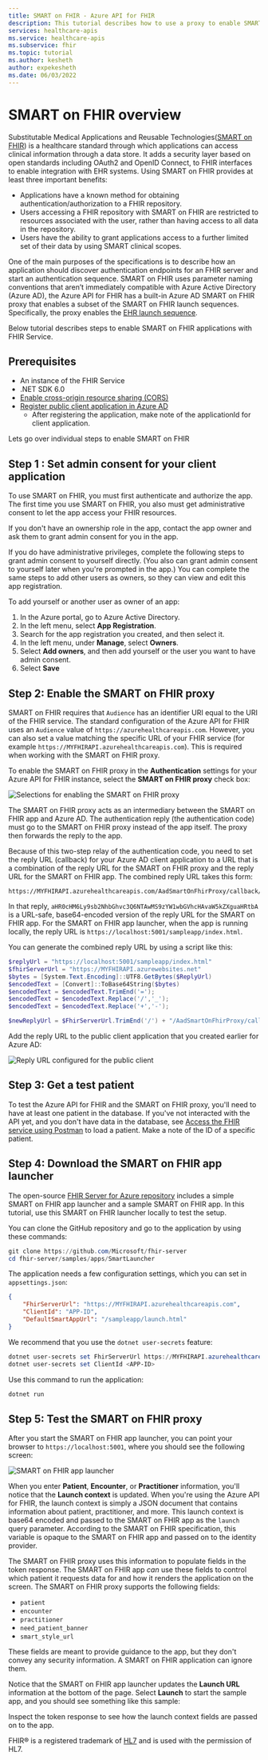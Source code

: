 ```yaml
---
title: SMART on FHIR - Azure API for FHIR
description: This tutorial describes how to use a proxy to enable SMART on FHIR applications with the Azure API for FHIR.
services: healthcare-apis
ms.service: healthcare-apis
ms.subservice: fhir
ms.topic: tutorial
ms.author: kesheth
author: expekesheth
ms.date: 06/03/2022
---
```


# SMART on FHIR overview

Substitutable Medical Applications and Reusable Technologies([SMART on FHIR](https://docs.smarthealthit.org/)) is a healthcare standard through which applications can access clinical information through a data store. It adds a security layer based on open standards including OAuth2 and OpenID Connect, to FHIR interfaces to enable integration with EHR systems. Using SMART on FHIR provides at least three important benefits:
- Applications have a known method for obtaining authentication/authorization to a FHIR repository.
- Users accessing a FHIR repository with SMART on FHIR are restricted to resources associated with the user, rather than having access to all data in the repository.
- Users have the ability to grant applications access to a further limited set of their data by using SMART clinical scopes.

<!---SMART Implementation Guide v1.0.0 is supported by Azure Health Data Services and Azure API Management (APIM). This is our recommended approach, as it enabled Health IT developers to comply with 21st Century Act Criterion §170.315(g)(10) Standardized API for patient and population services. 

Sample demonstrates and list steps that can be referenced to pass ONC G(10) with Inferno test suite.

--->

One of the main purposes of the specifications is to describe how an application should discover authentication endpoints for an FHIR server and start an authentication sequence. SMART on FHIR uses parameter naming conventions that aren’t immediately compatible with Azure Active Directory (Azure AD), the Azure API for FHIR has a built-in Azure AD SMART on FHIR proxy that enables a subset of the SMART on FHIR launch sequences. Specifically, the proxy enables the [EHR launch sequence](https://hl7.org/fhir/smart-app-launch/#ehr-launch-sequence).

Below tutorial describes steps to enable SMART on FHIR applications with FHIR Service.

## Prerequisites

- An instance of the FHIR Service
- .NET SDK 6.0
- [Enable cross-origin resource sharing (CORS)](configure-cross-origin-resource-sharing.md)
- [Register public client application in Azure AD](https://learn.microsoft.com/azure/healthcare-apis/azure-api-for-fhir/register-public-azure-ad-client-app)
     - After registering the application, make note of the applicationId for client application.

<!--- Tutorial : To enable SMART on FHIR using APIM, follow below steps 
As a pre-requisite , ensure you have access to Azure Subscription of FHIR service, to create resources and add role assignments.

Step 1 : Set up FHIR SMART user role 
Follow the steps listed under section [Manage Users: Assign Users to Role](https://learn.microsoft.com/azure/active-directory/fundamentals/active-directory-users-assign-role-azure-portal). Any user added to role - "FHIR SMART User" will be able to access the FHIR Service if their requests comply with the SMART on FHIR implementation Guide, such as request having access token which includes a fhirUser claim and a clinical scopes claim.  The access granted to the users in this role will then be limited by the resources associated to their fhirUser compartment and the restrictions in the clinical scopes.

Step 2 : [Follow the steps](https://github.com/microsoft/fhir-server/tree/feature/smart-onc-g10-sample/samples/smart) for setting up the FHIR server integrated with APIM in production. ---> 

Lets go over individual steps to enable SMART on FHIR 
## Step 1 : Set admin consent for your client application

To use SMART on FHIR, you must first authenticate and authorize the app. The first time you use SMART on FHIR, you also must get administrative consent to let the app access your FHIR resources.

If you don't have an ownership role in the app, contact the app owner and ask them to grant admin consent for you in the app. 

If you do have administrative privileges, complete the following steps to grant admin consent to yourself directly. (You also can grant admin consent to yourself later when you're prompted in the app.) You can complete the same steps to add other users as owners, so they can view and edit this app registration.

To add yourself or another user as owner of an app:

1. In the Azure portal, go to Azure Active Directory.
2. In the left menu, select **App Registration**.
3. Search for the app registration you created, and then select it.
4. In the left menu, under **Manage**, select **Owners**.
5. Select **Add owners**, and then add yourself or the user you want to have admin consent.
6. Select **Save**

## Step 2: Enable the SMART on FHIR proxy

SMART on FHIR requires that `Audience` has an identifier URI equal to the URI of the FHIR service. The standard configuration of the Azure API for FHIR uses an `Audience` value of `https://azurehealthcareapis.com`. However, you can also set a value matching the specific URL of your FHIR service (for example `https://MYFHIRAPI.azurehealthcareapis.com`). This is required when working with the SMART on FHIR proxy.

To enable the SMART on FHIR proxy in the **Authentication** settings for your Azure API for FHIR instance, select the **SMART on FHIR proxy** check box:

![Selections for enabling the SMART on FHIR proxy](media/tutorial-smart-on-fhir/enable-smart-on-fhir-proxy.png)

The SMART on FHIR proxy acts as an intermediary between the SMART on FHIR app and Azure AD. The authentication reply (the authentication code) must go to the SMART on FHIR proxy instead of the app itself. The proxy then forwards the reply to the app. 

Because of this two-step relay of the authentication code, you need to set the reply URL (callback) for your Azure AD client application to a URL that is a combination of the reply URL for the SMART on FHIR proxy and the reply URL for the SMART on FHIR app. The combined reply URL takes this form:

```http
https://MYFHIRAPI.azurehealthcareapis.com/AadSmartOnFhirProxy/callback/aHR0cHM6Ly9sb2NhbGhvc3Q6NTAwMS9zYW1wbGVhcHAvaW5kZXguaHRtbA
```

In that reply, `aHR0cHM6Ly9sb2NhbGhvc3Q6NTAwMS9zYW1wbGVhcHAvaW5kZXguaHRtbA` is a URL-safe, base64-encoded version of the reply URL for the SMART on FHIR app. For the SMART on FHIR app launcher, when the app is running locally, the reply URL is `https://localhost:5001/sampleapp/index.html`. 

You can generate the combined reply URL by using a script like this:

```PowerShell
$replyUrl = "https://localhost:5001/sampleapp/index.html"
$fhirServerUrl = "https://MYFHIRAPI.azurewebsites.net"
$bytes = [System.Text.Encoding]::UTF8.GetBytes($ReplyUrl)
$encodedText = [Convert]::ToBase64String($bytes)
$encodedText = $encodedText.TrimEnd('=');
$encodedText = $encodedText.Replace('/','_');
$encodedText = $encodedText.Replace('+','-');

$newReplyUrl = $FhirServerUrl.TrimEnd('/') + "/AadSmartOnFhirProxy/callback/" + $encodedText
```

Add the reply URL to the public client application that you created earlier for Azure AD:

![Reply URL configured for the public client](media/tutorial-smart-on-fhir/configure-reply-url.png)

## Step 3: Get a test patient

To test the Azure API for FHIR and the SMART on FHIR proxy, you'll need to have at least one patient in the database. If you've not interacted with the API yet, and you don't have data in the database, see [Access the FHIR service using Postman](./../fhir/use-postman.md) to load a patient. Make a note of the ID of a specific patient.

## Step 4: Download the SMART on FHIR app launcher

The open-source [FHIR Server for Azure repository](https://github.com/Microsoft/fhir-server) includes a simple SMART on FHIR app launcher and a sample SMART on FHIR app. In this tutorial, use this SMART on FHIR launcher locally to test the setup.

You can clone the GitHub repository and go to the application by using these commands:

```PowerShell
git clone https://github.com/Microsoft/fhir-server
cd fhir-server/samples/apps/SmartLauncher
```

The application needs a few configuration settings, which you can set in `appsettings.json`:

```json
{
    "FhirServerUrl": "https://MYFHIRAPI.azurehealthcareapis.com",
    "ClientId": "APP-ID",
    "DefaultSmartAppUrl": "/sampleapp/launch.html"
}
```

We recommend that you use the `dotnet user-secrets` feature:

```PowerShell
dotnet user-secrets set FhirServerUrl https://MYFHIRAPI.azurehealthcareapis.com
dotnet user-secrets set ClientId <APP-ID>
```

Use this command to run the application:

```PowerShell
dotnet run
```

## Step 5: Test the SMART on FHIR proxy

After you start the SMART on FHIR app launcher, you can point your browser to `https://localhost:5001`, where you should see the following screen:

![SMART on FHIR app launcher](media/tutorial-smart-on-fhir/smart-on-fhir-app-launcher.png)

When you enter **Patient**, **Encounter**, or **Practitioner** information, you'll notice that the **Launch context** is updated. When you're using the Azure API for FHIR, the launch context is simply a JSON document that contains information about patient, practitioner, and more. This launch context is base64 encoded and passed to the SMART on FHIR app as the `launch` query parameter. According to the SMART on FHIR specification, this variable is opaque to the SMART on FHIR app and passed on to the identity provider. 

The SMART on FHIR proxy uses this information to populate fields in the token response. The SMART on FHIR app *can* use these fields to control which patient it requests data for and how it renders the application on the screen. The SMART on FHIR proxy supports the following fields:

* `patient`
* `encounter`
* `practitioner`
* `need_patient_banner`
* `smart_style_url`

These fields are meant to provide guidance to the app, but they don't convey any security information. A SMART on FHIR application can ignore them.

Notice that the SMART on FHIR app launcher updates the **Launch URL** information at the bottom of the page. Select **Launch** to start the sample app, and you should see something like this sample:

<!---![SMART on FHIR app](media/tutorial-smart-on-fhir/smart-on-fhir-app.png)--->
Inspect the token response to see how the launch context fields are passed on to the app.

FHIR&#174; is a registered trademark of [HL7](https://hl7.org/fhir/) and is used with the permission of HL7.

